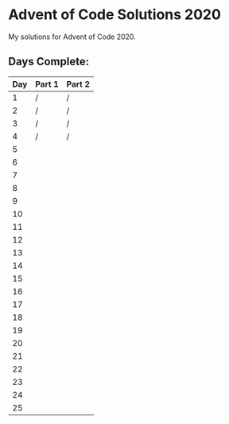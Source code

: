 # Advent of Code Solutions 2020

My solutions for Advent of Code 2020.

## Days Complete:

| Day | Part 1 | Part 2 |
|-----|--------|--------|
| 1   | /      | /      |
| 2   | /      | /      |
| 3   | /      | /      |
| 4   | /      | /      |
| 5   |        |        |
| 6   |        |        |
| 7   |        |        |
| 8   |        |        |
| 9   |        |        |
| 10  |        |        |
| 11  |        |        |
| 12  |        |        |
| 13  |        |        |
| 14  |        |        |
| 15  |        |        |
| 16  |        |        |
| 17  |        |        |
| 18  |        |        |
| 19  |        |        |
| 20  |        |        |
| 21  |        |        |
| 22  |        |        |
| 23  |        |        |
| 24  |        |        |
| 25  |        |        |
